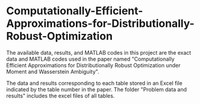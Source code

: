# Computationally-Efficient-Approximations-for-Distributionally-Robust-Optimization

The available data, results, and MATLAB codes in this project are the exact data and MATLAB codes used in the paper named "Computationally Efficient Approximations for
Distributionally Robust Optimization under Moment and Wasserstein Ambiguity".

The data and results corresponding to each table stored in an Excel file indicated by the table number in the paper. The folder "Problem data and results" includes the excel files of all tables.


